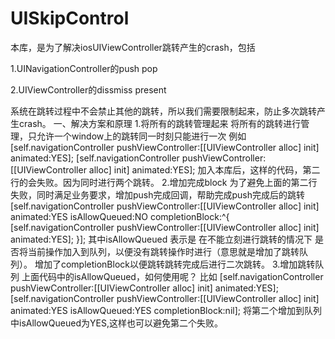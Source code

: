 # UISkipControl
本库，是为了解决iosUIViewController跳转产生的crash，包括

1.UINavigationController的push pop

2.UIViewController的dissmiss present

系统在跳转过程中不会禁止其他的跳转，所以我们需要限制起来，防止多次跳转产生crash。
一、解决方案和原理
1.将所有的跳转管理起来
    将所有的跳转进行管理，只允许一个window上的跳转同一时刻只能进行一次
例如
[self.navigationController pushViewController:[[UIViewController alloc] init] animated:YES];
[self.navigationController pushViewController:[[UIViewController alloc] init] animated:YES];
加入本库后，这样的代码，第二行的会失败。因为同时进行两个跳转。
2.增加完成block
为了避免上面的第二行失败，同时满足业务要求，增加push完成回调，帮助完成push完成后的跳转
[self.navigationController pushViewController:[[UIViewController alloc] init]  animated:YES isAllowQueued:NO completionBlock:^{
[self.navigationController pushViewController:[[UIViewController alloc] init] animated:YES];
}];
其中isAllowQueued 表示是 在不能立刻进行跳转的情况下 是否将当前操作加入到队列，以便没有跳转操作时进行（意思就是增加了跳转队列）。
增加了completionBlock以便跳转跳转完成后进行二次跳转。
3.增加跳转队列
上面代码中的isAllowQueued，如何使用呢？
比如
[self.navigationController pushViewController:[[UIViewController alloc] init] animated:YES];
[self.navigationController pushViewController:[[UIViewController alloc] init]  animated:YES isAllowQueued:YES completionBlock:nil];
将第二个增加到队列中isAllowQueued为YES,这样也可以避免第二个失败。
